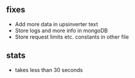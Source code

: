 ## fixes
* Add more data in upsinverter text
* Store logs and more info in mongoDB
* Store request limits etc. constants in other file

## stats
* takes less than 30 seconds